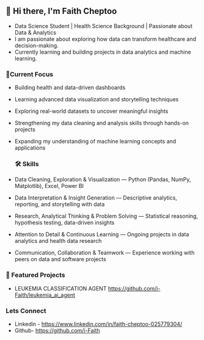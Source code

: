 ## 👋 Hi there, I'm Faith Cheptoo


- Data Science Student | Health Science Background | Passionate about Data & Analytics
- I am passionate about exploring how data can transform healthcare and decision-making.  
- Currently learning and building projects in data analytics and machine learning.



### 🌱Current Focus

- Building health and data-driven dashboards

- Learning advanced data visualization and storytelling techniques

- Exploring real-world datasets to uncover meaningful insights

- Strengthening my data cleaning and analysis skills through hands-on projects

- Expanding my understanding of machine learning concepts and applications




  ### 🛠️ Skills

- Data Cleaning, Exploration & Visualization — Python (Pandas, NumPy, Matplotlib), Excel, Power BI

- Data Interpretation & Insight Generation — Descriptive analytics, reporting, and storytelling with data

- Research, Analytical Thinking & Problem Solving — Statistical reasoning, hypothesis testing, data-driven insights

- Attention to Detail & Continuous Learning — Ongoing projects in data analytics and health data research

- Communication, Collaboration & Teamwork — Experience working with peers on data and software projects


  

### 📌 Featured Projects
 - LEUKEMIA CLASSIFICATION AGENT
 https://github.com/i-Faith/leukemia_ai_agent

### Lets Connect
- Linkedin - https://www.linkedin.com/in/faith-cheptoo-025779304/
- Github- https://github.com/i-Faith
